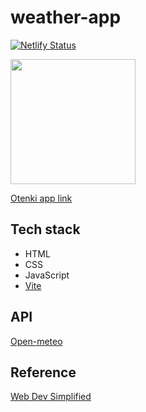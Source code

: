 # weather-app
[![Netlify Status](https://api.netlify.com/api/v1/badges/1e3cc8e4-aae8-4a73-be04-21af78be5438/deploy-status)](https://app.netlify.com/sites/otenki/deploys)
<div>
<a href="https://otenki.netlify.app/"><img align=top src="https://res.cloudinary.com/yaponka/image/upload/v1672198381/GitHub/weather-app.jpg" width="200"></a>
</div>

[Otenki app link](https://otenki.netlify.app/)

## Tech stack
* HTML
* CSS
* JavaScript
* [Vite](https://vitejs.dev/)

## API
[Open-meteo](https://open-meteo.com/en)

## Reference
[Web Dev Simplified](https://youtu.be/w0VEOghdMpQ)
